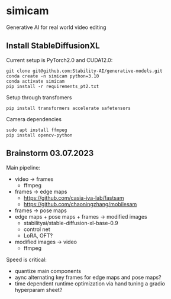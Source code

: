 # simicam

Generative AI for real world video editing


## Install StableDiffusionXL

Current setup is PyTorch2.0 and CUDA12.0:

```
git clone git@github.com:Stability-AI/generative-models.git
conda create -n simicam python=3.10
conda activate simicam
pip install -r requirements_pt2.txt
```

Setup through transfomers

```
pip install transformers accelerate safetensors
```

Camera dependencies

```
sudo apt install ffmpeg
pip install opencv-python
```


## Brainstorm 03.07.2023

Main pipeline:
- video -> frames
  - ffmpeg
- frames -> edge maps
  - https://github.com/casia-iva-lab/fastsam
  - https://github.com/chaoningzhang/mobilesam
- frames -> pose maps
- edge maps + pose maps + frames -> modified images
  - stabilityai/stable-diffusion-xl-base-0.9
  - control net
  - LoRA, OFT?
- modified images -> video
  - ffmpeg

Speed is critical:
- quantize main components
- aync alternating key frames for edge maps and pose maps?
- time dependent runtime optimization via hand tuning a gradio hyperparam sheet?

